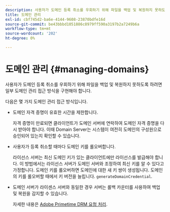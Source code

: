 ```yaml
---
description: 사용자가 도메인 등록 취소를 우회하기 위해 파일을 백업 및 복원하지 못하도록 하려면 일부 도메인 관리 접근 방식을 구현해야 합니다.
title: 도메인 관리
exl-id: cbf745d2-ba6e-4144-9608-23870bdfe16d
source-git-commit: be43bbbd1051886c8979ff590a3197b2a7249b6a
workflow-type: tm+mt
source-wordcount: '202'
ht-degree: 0%

---
```


# 도메인 관리 {#managing-domains}

사용자가 도메인 등록 취소를 우회하기 위해 파일을 백업 및 복원하지 못하도록 하려면 일부 도메인 관리 접근 방식을 구현해야 합니다.

다음은 몇 가지 도메인 관리 접근 방식입니다.

* 도메인 자격 증명이 유효한 시간을 제한합니다.

   자격 증명이 만료되면 클라이언트가 도메인 서버에 연락하여 도메인 자격 증명을 다시 받아야 합니다. 이때 Domain Server는 시스템이 여전히 도메인의 구성원으로 승인되어 있는지 확인할 수 있습니다.
* 사용자가 등록 취소할 때마다 도메인 키를 롤오버합니다.

   라이선스 서버는 최신 도메인 키가 있는 클라이언트에만 라이선스를 발급해야 합니다. 이 방법에서는 라이선스 서버가 도메인 서버와 조정하여 최신 키를 알 수 있다고 가정합니다. 도메인 키를 롤오버하면 도메인에 대한 새 키 쌍이 생성됩니다. 도메인의 키를 롤오버할 때에서 키 버전을 늘립니다. `generateDomainCredential`.
* 도메인 서버가 라이센스 서버와 동일한 경우 서버는 롤백 카운터를 사용하여 백업 및 복원을 감지할 수 있습니다.

   자세한 내용은 [Adobe Primetime DRM 요청 처리](../../protecting-content/implementing-the-license-server/processing-drm-requests.md).
